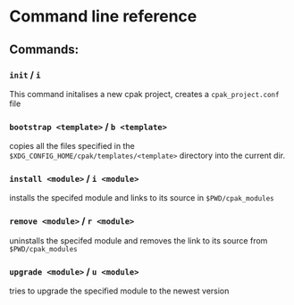 # Command line reference

## Commands:

### `init` / `i`
This command initalises a new cpak project, creates a `cpak_project.conf` file
### `bootstrap <template>` / `b <template>`
copies all the files specified in the `$XDG_CONFIG_HOME/cpak/templates/<template>` directory into the current dir.
### `install <module>` / `i <module>`
installs the specifed module and links to its source in `$PWD/cpak_modules`
### `remove <module>` / `r <module>`
uninstalls the specifed module and removes the link to its source from `$PWD/cpak_modules`
### `upgrade <module>` / `u <module>`
tries to upgrade the specified module to the newest version
